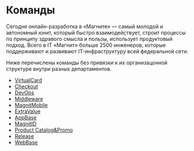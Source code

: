 # Команды

Сегодня онлайн-разработка в «Магните» — самый молодой и автономный юнит, который быстро взаимодействует, строит процессы по принципу здравого смысла и пользы, использует продуктовый подход. Всего в IT «Магнит» больше 2500 инженеров, которые поддерживают и развивают IT-инфраструктуру всей федеральной сети.

Ниже перечислены команды без привязки к их организацонной структуре внутри разных департаментов.

* [VirtualCard](virtualcard.md)
* [Checkout](checkout.md)
* [DevOps](devops.md)
* [Middleware](middleware.md)
* [MagnitMobile](magnit_mobile.md)
* [ExtraValue](extravalue.md)
* [AppBase](app.md)
* [MagnitID](magnit_id.md)
* [Product Catalog&Promo](productpromo.md)
* [Release](release.md)
* [WebBase](web.md)
